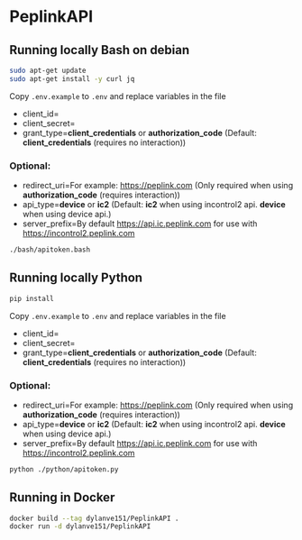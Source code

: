 # PeplinkAPI

## Running locally Bash on debian

```bash
sudo apt-get update
sudo apt-get install -y curl jq
```

Copy `.env.example` to `.env` and replace variables in the file
* client_id=
* client_secret=
* grant_type=**client_credentials** or **authorization_code** (Default: **client_credentials** (requires no interaction))

### Optional:

* redirect_uri=For example: https://peplink.com (Only required when using **authorization_code** (requires interaction))
* api_type=**device** or **ic2** (Default: **ic2** when using incontrol2 api. **device** when using device api.)
* server_prefix=By default https://api.ic.peplink.com for use with https://incontrol2.peplink.com

```bash
./bash/apitoken.bash
```


## Running locally Python

```bash
pip install 
```

Copy `.env.example` to `.env` and replace variables in the file
* client_id=
* client_secret=
* grant_type=**client_credentials** or **authorization_code** (Default: **client_credentials** (requires no interaction))

### Optional:

* redirect_uri=For example: https://peplink.com (Only required when using **authorization_code** (requires interaction))
* api_type=**device** or **ic2** (Default: **ic2** when using incontrol2 api. **device** when using device api.)
* server_prefix=By default https://api.ic.peplink.com for use with https://incontrol2.peplink.com

```bash
python ./python/apitoken.py
```


## Running in Docker

```bash
docker build --tag dylanve151/PeplinkAPI .
docker run -d dylanve151/PeplinkAPI
```
